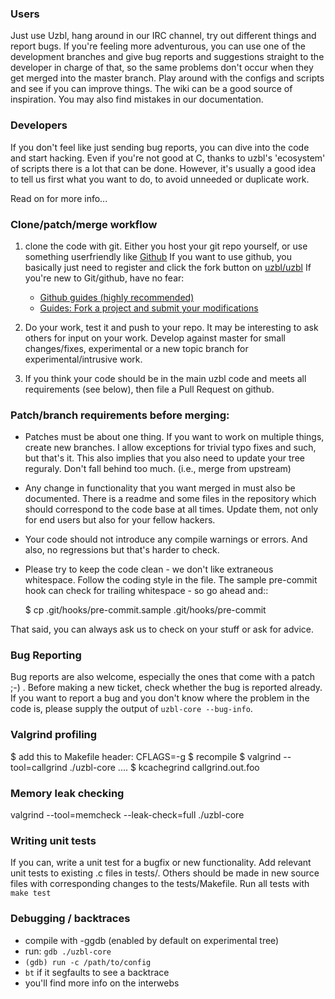 ### Users

Just use Uzbl, hang around in our IRC channel, try out different things and report bugs.
If you're feeling more adventurous, you can use one of the development branches and give bug
reports and suggestions straight to the developer in charge of that, so the
same problems don't occur when they get merged into the master branch.
Play around with the configs and scripts and see if you can improve things.
The wiki can be a good source of inspiration.
You may also find mistakes in our documentation.

### Developers

If you don't feel like just sending bug reports, you can dive into the
code and start hacking.
Even if you're not good at C, thanks to uzbl's 'ecosystem' of scripts there
is a lot that can be done.
However, it's usually a good idea to tell us first
what you want to do, to avoid unneeded or duplicate work.

Read on for more info...

### Clone/patch/merge workflow

1. clone the code with git.
   Either you host your git repo yourself, or use something userfriendly
   like [Github](http://www.github.com)
   If you want to use github, you basically just need to register and click
   the fork button on [uzbl/uzbl](http://github.com/uzbl/uzbl)
   If you're new to Git/github, have no fear:

   * [Github guides (highly recommended)](http://github.com/guides/home)
   * [Guides: Fork a project and submit your modifications](http://github.com/guides/fork-a-project-and-submit-your-modifications)

2. Do your work, test it and push to your repo. It may be interesting to ask
   others for input on your work.  Develop against master for small changes/fixes,
   experimental or a new topic branch for experimental/intrusive work.

3. If you think your code should be in the main uzbl code and meets all
   requirements (see below), then file a Pull Request on github.

### Patch/branch requirements before merging:

* Patches must be about one thing.  If you want to work on multiple things,
  create new branches. I allow exceptions for trivial typo fixes and such, but
  that's it. This also implies that you also need to update your tree reguraly.
  Don't fall behind too much. (i.e., merge from upstream)
* Any change in functionality that you want merged in must also be documented.
  There is a readme and some files in the repository which should correspond to
  the code base at all times. Update them, not only for end users but also for
  your fellow hackers.
* Your code should not introduce any compile warnings or errors. And also, no
  regressions but that's harder to check.
* Please try to keep the code clean - we don't like extraneous whitespace.
  Follow the coding style in the file. The sample pre-commit hook can check for
  trailing whitespace - so go ahead and::

    $ cp .git/hooks/pre-commit.sample .git/hooks/pre-commit

That said, you can always ask us to check on your stuff or ask for advice.

### Bug Reporting

Bug reports are also welcome, especially the ones that come with a patch ;-) .
Before making a new ticket, check whether the bug is reported already. If you
want to report a bug and you don't know where the problem in the code is,
please supply the output of `uzbl-core --bug-info`.

### Valgrind profiling

  $ add this to Makefile header: CFLAGS=-g
  $ recompile
  $ valgrind --tool=callgrind ./uzbl-core ....
  $ kcachegrind callgrind.out.foo

### Memory leak checking

  valgrind --tool=memcheck --leak-check=full ./uzbl-core

### Writing unit tests

If you can, write a unit test for a bugfix or new functionality. Add relevant
unit tests to existing .c files in tests/. Others should be made in new source
files with corresponding changes to the tests/Makefile. Run all tests with
`make test`

### Debugging / backtraces

* compile with -ggdb (enabled by default on experimental tree)
* run: `gdb ./uzbl-core`
* `(gdb) run -c /path/to/config`
* `bt` if it segfaults to see a backtrace
* you'll find more info on the interwebs
